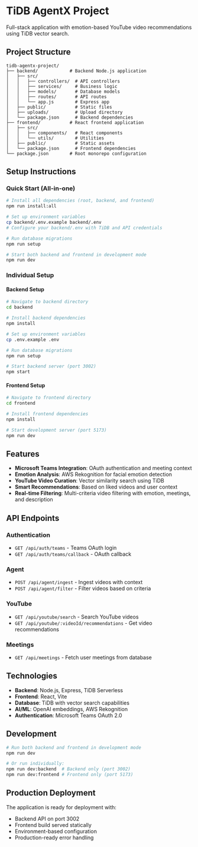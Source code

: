 # TiDB AgentX Project

Full-stack application with emotion-based YouTube video recommendations using TiDB vector search.

## Project Structure

```
tidb-agentx-project/
├── backend/            # Backend Node.js application
│   ├── src/
│   │   ├── controllers/  # API controllers
│   │   ├── services/     # Business logic
│   │   ├── models/       # Database models
│   │   ├── routes/       # API routes
│   │   └── app.js        # Express app
│   ├── public/           # Static files
│   ├── uploads/          # Upload directory
│   └── package.json      # Backend dependencies
├── frontend/           # React frontend application
│   ├── src/
│   │   ├── components/   # React components
│   │   └── utils/        # Utilities
│   ├── public/           # Static assets
│   └── package.json      # Frontend dependencies
└── package.json        # Root monorepo configuration
```

## Setup Instructions

### Quick Start (All-in-one)

```bash
# Install all dependencies (root, backend, and frontend)
npm run install:all

# Set up environment variables
cp backend/.env.example backend/.env
# Configure your backend/.env with TiDB and API credentials

# Run database migrations
npm run setup

# Start both backend and frontend in development mode
npm run dev
```

### Individual Setup

#### Backend Setup

```bash
# Navigate to backend directory
cd backend

# Install backend dependencies
npm install

# Set up environment variables
cp .env.example .env

# Run database migrations
npm run setup

# Start backend server (port 3002)
npm start
```

#### Frontend Setup

```bash
# Navigate to frontend directory
cd frontend

# Install frontend dependencies
npm install

# Start development server (port 5173)
npm run dev
```

## Features

- **Microsoft Teams Integration**: OAuth authentication and meeting context
- **Emotion Analysis**: AWS Rekognition for facial emotion detection
- **YouTube Video Curation**: Vector similarity search using TiDB
- **Smart Recommendations**: Based on liked videos and user context
- **Real-time Filtering**: Multi-criteria video filtering with emotion, meetings, and description

## API Endpoints

### Authentication
- `GET /api/auth/teams` - Teams OAuth login
- `GET /api/auth/teams/callback` - OAuth callback

### Agent
- `POST /api/agent/ingest` - Ingest videos with context
- `POST /api/agent/filter` - Filter videos based on criteria

### YouTube
- `GET /api/youtube/search` - Search YouTube videos
- `GET /api/youtube/:videoId/recommendations` - Get video recommendations

### Meetings
- `GET /api/meetings` - Fetch user meetings from database

## Technologies

- **Backend**: Node.js, Express, TiDB Serverless
- **Frontend**: React, Vite
- **Database**: TiDB with vector search capabilities
- **AI/ML**: OpenAI embeddings, AWS Rekognition
- **Authentication**: Microsoft Teams OAuth 2.0

## Development

```bash
# Run both backend and frontend in development mode
npm run dev

# Or run individually:
npm run dev:backend  # Backend only (port 3002)
npm run dev:frontend # Frontend only (port 5173)
```

## Production Deployment

The application is ready for deployment with:
- Backend API on port 3002
- Frontend build served statically
- Environment-based configuration
- Production-ready error handling